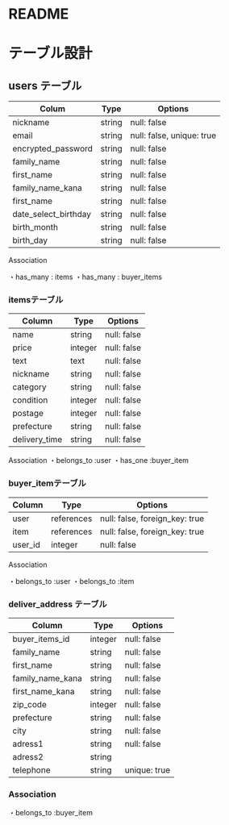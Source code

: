 # README


# テーブル設計


## users テーブル

| Colum                   | Type     |  Options
| ----------------------- | -------- | ----------  |
| nickname                | string   | null: false | 
| email	                  | string   | null: false, unique: true |
| encrypted_password      | string   | null: false |
| family_name	            | string   | null: false |
| first_name	            | string   | null: false |
| family_name_kana        | string   | null: false |
| first_name              | string   | null: false |
| date_select_birthday    | string   | null: false |
| birth_month             | string   | null: false |
| birth_day               | string   | null: false |

Association 

・has_many : items
・has_many : buyer_items 


### itemsテーブル
| Column         | Type       | Options
| -------------- | ---------- | ----------  |
| name           | string     | null: false |
| price          | integer    | null: false |
| text           | text       | null: false |
| nickname       | string     | null: false |
| category       | string     | null: false |
| condition	     | integer    | null: false |
| postage        | integer    | null: false |
| prefecture     | string     | null: false |
| delivery_time  | string     | null: false |


Association 
・belongs_to :user
・has_one :buyer_item 

### buyer_itemテーブル
| Column             | Type       | Options
| ------------------ | ---------- | ------------------------------ |
| user               | references | null: false, foreign_key: true |
| item               | references | null: false, foreign_key: true |
| user_id            | integer    | null: false                    |

Association

・belongs_to :user
・belongs_to :item

### deliver_address テーブル

| Column           | Type       | Options
| ---------------- | ---------- | ----------- |
| buyer_items_id   | integer    | null: false                    |
| family_name      | string     | null: false |
| first_name       | string     | null: false |
| family_name_kana | string     | null: false |
| first_name_kana  | string     | null: false |
| zip_code         | integer    | null: false |
| prefecture       | string     | null: false |
| city             | string     | null: false |
| adress1          | string     | null: false | 
| adress2          | string     |
| telephone        | string     | unique: true |

### Association

・belongs_to :buyer_item












